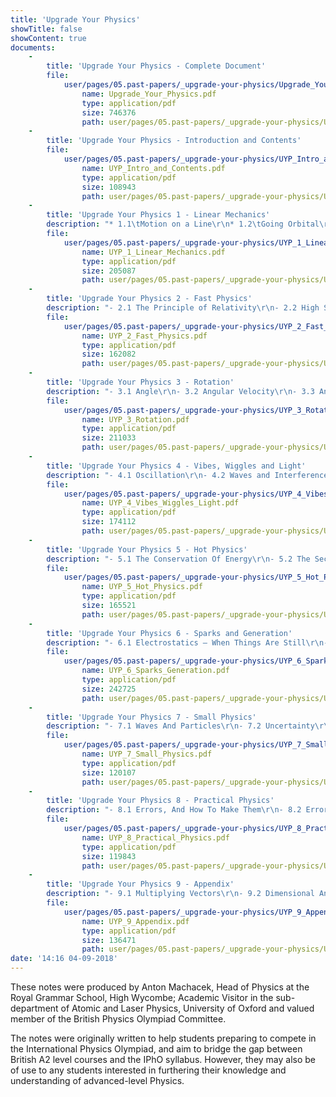 ```yaml
---
title: 'Upgrade Your Physics'
showTitle: false
showContent: true
documents:
    -
        title: 'Upgrade Your Physics - Complete Document'
        file:
            user/pages/05.past-papers/_upgrade-your-physics/Upgrade_Your_Physics.pdf:
                name: Upgrade_Your_Physics.pdf
                type: application/pdf
                size: 746376
                path: user/pages/05.past-papers/_upgrade-your-physics/Upgrade_Your_Physics.pdf
    -
        title: 'Upgrade Your Physics - Introduction and Contents'
        file:
            user/pages/05.past-papers/_upgrade-your-physics/UYP_Intro_and_Contents.pdf:
                name: UYP_Intro_and_Contents.pdf
                type: application/pdf
                size: 108943
                path: user/pages/05.past-papers/_upgrade-your-physics/UYP_Intro_and_Contents.pdf
    -
        title: 'Upgrade Your Physics 1 - Linear Mechanics'
        description: "* 1.1\tMotion on a Line\r\n* 1.2\tGoing Orbital\r\n* 1.3\tFluids - When Things Get Sticky\r\n* 1.4\tQuestions"
        file:
            user/pages/05.past-papers/_upgrade-your-physics/UYP_1_Linear_Mechanics.pdf:
                name: UYP_1_Linear_Mechanics.pdf
                type: application/pdf
                size: 205087
                path: user/pages/05.past-papers/_upgrade-your-physics/UYP_1_Linear_Mechanics.pdf
    -
        title: 'Upgrade Your Physics 2 - Fast Physics'
        description: "- 2.1 The Principle of Relativity\r\n- 2.2 High Speed Observations\r\n- 2.3 Relativistic Quantities\r\n- 2.4 The Lorentz Transforms\r\n- 2.5 Questions"
        file:
            user/pages/05.past-papers/_upgrade-your-physics/UYP_2_Fast_Physics.pdf:
                name: UYP_2_Fast_Physics.pdf
                type: application/pdf
                size: 162082
                path: user/pages/05.past-papers/_upgrade-your-physics/UYP_2_Fast_Physics.pdf
    -
        title: 'Upgrade Your Physics 3 - Rotation'
        description: "- 3.1 Angle\r\n- 3.2 Angular Velocity\r\n- 3.3 Angular Acceleration\r\n- 3.4 Torque - Angular Force\r\n- 3.5 Moment of Inertia - Angular Mass\r\n- 3.6 Angular Momentum\r\n- 3.7 Angular Momentum of a single mass moving in a straight line\r\n- 3.8 Rotational Kinetic Energy\r\n- 3.9 Summary of Quantities\r\n- 3.10 Rotational Mechanics with Vectors\r\n- 3.11 Motion in Polar Co-ordinates\r\n- 3.12 Motion of a Rigid Body\r\n- 3.13 Questions"
        file:
            user/pages/05.past-papers/_upgrade-your-physics/UYP_3_Rotation.pdf:
                name: UYP_3_Rotation.pdf
                type: application/pdf
                size: 211033
                path: user/pages/05.past-papers/_upgrade-your-physics/UYP_3_Rotation.pdf
    -
        title: 'Upgrade Your Physics 4 - Vibes, Wiggles and Light'
        description: "- 4.1 Oscillation\r\n- 4.2 Waves and Interference\r\n- 4.3 Rays\r\n- 4.4 Fermat’s Principle\r\n- 4.5 Questions"
        file:
            user/pages/05.past-papers/_upgrade-your-physics/UYP_4_Vibes_Wiggles_Light.pdf:
                name: UYP_4_Vibes_Wiggles_Light.pdf
                type: application/pdf
                size: 174112
                path: user/pages/05.past-papers/_upgrade-your-physics/UYP_4_Vibes_Wiggles_Light.pdf
    -
        title: 'Upgrade Your Physics 5 - Hot Physics'
        description: "- 5.1 The Conservation Of Energy\r\n- 5.2 The Second Law\r\n- 5.3 Heat Engines And Fridges\r\n- 5.4 Entropy\r\n- 5.5 Irreversible Processes And The Second Law\r\n- 5.6 Re-Statement Of First Law\r\n- 5.7 The Boltzmann Law\r\n- 5.8 Perfect Gases\r\n- 5.9 Radiation Of Heat\r\n- 5.10 Questions"
        file:
            user/pages/05.past-papers/_upgrade-your-physics/UYP_5_Hot_Physics.pdf:
                name: UYP_5_Hot_Physics.pdf
                type: application/pdf
                size: 165521
                path: user/pages/05.past-papers/_upgrade-your-physics/UYP_5_Hot_Physics.pdf
    -
        title: 'Upgrade Your Physics 6 - Sparks and Generation'
        description: "- 6.1 Electrostatics – When Things Are Still\r\n- 6.2 Magnetism – When Things Move\r\n- 6.3 Circuits – Putting It Together\r\n- 6.4 Questions"
        file:
            user/pages/05.past-papers/_upgrade-your-physics/UYP_6_Sparks_Generation.pdf:
                name: UYP_6_Sparks_Generation.pdf
                type: application/pdf
                size: 242725
                path: user/pages/05.past-papers/_upgrade-your-physics/UYP_6_Sparks_Generation.pdf
    -
        title: 'Upgrade Your Physics 7 - Small Physics'
        description: "- 7.1 Waves And Particles\r\n- 7.2 Uncertainty\r\n- 7.3 Atoms\r\n- 7.4 Little Nuts\r\n- 7.5 Questions"
        file:
            user/pages/05.past-papers/_upgrade-your-physics/UYP_7_Small_Physics.pdf:
                name: UYP_7_Small_Physics.pdf
                type: application/pdf
                size: 120107
                path: user/pages/05.past-papers/_upgrade-your-physics/UYP_7_Small_Physics.pdf
    -
        title: 'Upgrade Your Physics 8 - Practical Physics'
        description: "- 8.1 Errors, And How To Make Them\r\n- 8.2 Errors, And How To Make Them Worse\r\n- 8.3 Systematic Errors\r\n- 8.4 Which Graph?\r\n- 8.5 Questions"
        file:
            user/pages/05.past-papers/_upgrade-your-physics/UYP_8_Practical_Physics.pdf:
                name: UYP_8_Practical_Physics.pdf
                type: application/pdf
                size: 119843
                path: user/pages/05.past-papers/_upgrade-your-physics/UYP_8_Practical_Physics.pdf
    -
        title: 'Upgrade Your Physics 9 - Appendix'
        description: "- 9.1 Multiplying Vectors\r\n- 9.2 Dimensional Analysis"
        file:
            user/pages/05.past-papers/_upgrade-your-physics/UYP_9_Appendix.pdf:
                name: UYP_9_Appendix.pdf
                type: application/pdf
                size: 136471
                path: user/pages/05.past-papers/_upgrade-your-physics/UYP_9_Appendix.pdf
date: '14:16 04-09-2018'
---
```


These notes were produced by Anton Machacek, Head of Physics at the Royal Grammar School, High Wycombe; Academic Visitor in the sub-department of Atomic and Laser Physics, University of Oxford and valued member of the British Physics Olympiad Committee.

The notes were originally written to help students preparing to compete in the International Physics Olympiad, and aim to bridge the gap between British A2 level courses and the IPhO syllabus. However, they may also be of use to any students interested in furthering their knowledge and understanding of advanced-level Physics.
